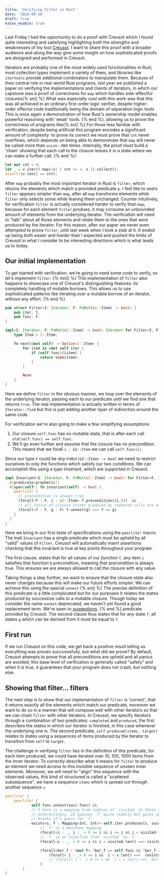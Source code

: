```yaml
---
title: 'Verifying Filter in Rust'
date: '2024-09-28'
draft: true
katex_enable: true
---
```


Last Friday I had the opportunity to do a proof with Creusot which I found quite interesting and satisfying highlighting both the strengths and weaknesses of my tool [Creusot](https://github.com/creusot-rs/creusot).
I want to share this proof with a broader audience and along the way give some insight on how sophisticated proofs are designed and performed in Creusot.

Iterators are probably one of the most widely used functionalities in Rust, most collection types implement a variety of them, and libraries like `itertools` provide additional combinators to manipulate them.
Because of their central role in real-world Rust programs, last year we published a paper on verifying the implementations and clients of iterators, in which our capstone was a proof of correctness for `map` which handles side-effectful closures{% sn() %}
What was especially cool with this work was that this was all achieved in an ordinary first-order logic verifier, despite higher-order effectul code traditionally being the domain of separation logic tools
This is once again a demonstration of how Rust's ownership model enables powerful reasoning with 'weak' tools.
{% end %}, allowing us to prove the correctness of programs like{% sn() %}
For those less familiar with verification, despite being artificial this program encodes a significant amount of complexity: to prove its correct we must prove that `cnt` never overflows, which depends on being able to demonstrate that `map` will never be called more than `usize::MAX` times.
Internally, the proof must build a 'chain' showing that each call to the closure leaves it in a state where we can make a further call.
{% end %}:

```rust
let mut cnt = 0;
let _ = v.iter().map(|x| { cnt += 1; x }).collect();
assert!(v.len() == cnt);
```

After `map` probably the most important iterator in Rust is `filter`, which returns the elements which match a provided predicate `p`.
I feel like to users `filter` appears *simpler* than `map`, after all `map` transforms elements while `filter` only selects some while leaving them unchanged.
Counter intuitively, for verification `filter` is actually considered *harder* to verify than `map`, because for each element `fitler` produes, it may consume an unbounded amount of elements from the underlying iterator.
The verification will need to "talk" about all those elements and relate them to the ones that *were* produced by the iterator.
For this reason, after our paper we never even *attempted* to prove `filter`, until last week when I took a stab at it.
It ended up being both *easier* and *harder* than I expected and pushed the limits of Creusot in what I consider to be interesting directions which is what leads us to today.

## Our initial implementation

To get started with verification, we're going to need some code to verify, so let's implement `filter`:
{% mn() %}
This implementation of `filter` also happens to showcase one of Creusot's distinguishing features: its completely handling of mutable borrows. This allows us to use sophisticated patterns like iterating over a mutable borrow of an iterator, without any effort.
{% end %}

```rust
pub struct Filter<I: Iterator, F: FnMut(&I::Item) -> bool> {
    pub iter: I,
    pub func: F,
}

impl<I: Iterator, F: FnMut(&I::Item) -> bool> Iterator for Filter<I, F> {
    type Item = I::Item;

    fn next(&mut self) -> Option<I::Item> {
        for item in &mut self.iter {
            if (self.func)(&item) {
                return Some(item);
            }
        }

        None
    }
}
```

Here we define `filter` in the obvious manner, we loop over the elements of the underlying iterator, passing each to our predicate until we find one that returns `true`.
The real implementation is actually written in terms of `Iterator::find` but this is just adding another layer of indirection around the same code.

For verification we're also going to make a few simplifying assumptions:

1. Our closure `self.func` has no mutable state, that is after each call `old(self.func) == self.func`.
2. We'll go even further and assume that the closure has no precondition. This means that we forall `i : &I::Item` we can call `self.func(i)`.

Since our type `F` could be *any* `FnMut(&I::Item) -> bool` we need to restrict ourselves to only the functions which satisfy our two conditions.
We can accomplish this using a *type invariant*, which are supported in Creusot.

```rust
impl Invariant<I: Iterator, F: FnMut(&I::Item) -> bool> for Filter<F, I> {
  #[predicate(prophetic)]
  #[open(self)] fn invariant(self) -> bool {
    pearlite! {
      // precondition is always true
      (forall<f : F, i : &I::Item> f.precondition((i,)))  &&
      // all chains of closure states produced by repeated calls are equal
      (forall<f : F, g : F> f.unnest(g) ==> f == g)
    }
  }
}
```

Here we bring in our first taste of specifications using the `pearlite!` macro.
The trait `Invariant` has a single predicate which must be upheld by all "valid" values of `Filter`, Creusot will automatically insert assertions checking that this invariant is true at key points throughout your program.

The first clause, states that for all values of our *function* `f`, any item `i` satisfies that function's precondition, meaning that precondition is always true.
This ensures we are always allowed to call the closure with any value.

Taking things a step further, we want to ensure that the closure state also never changes because this will make our future efforts simpler.
We can achieve this using the special `unnest` {% sn() %}
The precise definition of this predicate is a little complicated but for our purposes it relates the states produced by successive calls to a mutable closure.
Though today we consider the name `unnest` deprecated, we haven't yet found a good replacement term. We're open to [suggestions](https://github.com/creusot-rs/creusot/issues/new).
{% end %}
predicate provided by Creusot.
The second clause thus states that for any state `f`, all states `g` which can be derived from it must be equal to `f`.

## First run

If we run Creusot on this code, we get back a positive result telling us everything was proven succcessfully, but *what* did we prove?
By default, Creusot attempts to prove that all preconditions are upheld and all panics are avoided, this base level of verification is generally called "safety" and when it is true, it guarantees that your program does not crash, but nothing else.

## Showing that filter... filters

The next step is to show that our implementation of `filter` is 'correct', that it returns exactly all the  elements which match our predicate, moreover we want to do so in a manner that will compose well with other iterators so that we can chain `filter` with other iterators.
In Creusot, we specify iterators through a combination of two predicates: `completed` and `produced`, the first describes the states in which our iterator is finished, in this case whenever the underlying one is.
The second predicate, `self.produced(items, target)` relates to states using a sequences of items produced by the iterator to transition from `self` to `target`.

The challenge in verifying `filter` lies in the definition of this predicate, for each item produced, we could have iterated over 10, 100, 1000 items from the inner iterator.
To correctly describe what it means for `filter` to produce an element we need access to this invisible sequence of unseen inner elements.
Moreover, we will need to "align" this sequence with the observed values, this kind of structured is called a "scattered subsequence", we have a sequence `items` which is spread out through another sequence `v`.

```rust
pearlite! {
    pearlite! {
            self.func.unnest(succ.func) &&
            // f here is a mapping from indices of `visited` to those of `s`, where `s` is the whole sequence produced by the underlying iterator
            // Interestingly, Z3 guesses `f` quite readily but gives up *totally* on `s`. However, the addition of the final assertions on the correctness of the values
            // blocks z3's guess for `f`.
            exists<s, f : Mapping<Int, Int>> self.iter.produces(s, succ.iter) &&
                // `f` is a monotone mapping
                (forall<i : _, j :_ > 0 <= i && i <= j && j < visited.len() ==> 0 <= f.get(i) && f.get(i) <= f.get(j) && f.get(j) < s.len()) &&
                // `f` is an injection from `visited` to `s`
                (forall<i : _, > 0 <= i && i < visited.len() ==> visited[i] == s[f.get(i)]) &&

                (forall<bor_f : &mut F> *bor_f == self.func && ^bor_f == self.func ==>
                    (forall< i : _> 0 <= i &&  i < s.len() ==>  (exists<j : _> 0 <= j && j < visited.len() && f.get(j) == i) == bor_f.postcondition_mut((&s[i],), true))
                    // (forall< i : _> 0 <= i &&  i < s.len() ==>  bor_f.postcondition_mut((&s[i],), true) ==> exists<j : _> 0 <= j && j < visited.len() && f.get(j) == i)
                )
        }
}
```

